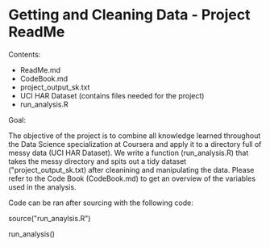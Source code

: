 # Getting and Cleaning Data - Project ReadMe

Contents:
- ReadMe.md 
- CodeBook.md
- project_output_sk.txt
- UCI HAR Dataset (contains files needed for the project)
- run_analysis.R
 
Goal:

The objective of the project is to combine all knowledge learned throughout the Data Science specialization at Coursera and apply it to a directory full of messy data (UCI HAR Dataset). We write a function (run_analysis.R) that takes the messy directory and spits out a tidy dataset ("project_output_sk.txt) after cleanining and manipulating the data. Please refer to the Code Book (CodeBook.md) to get an overview of the variables used in the analysis. 

Code can be ran after sourcing with the following code:

source("run_anaylsis.R")

run_analysis()
